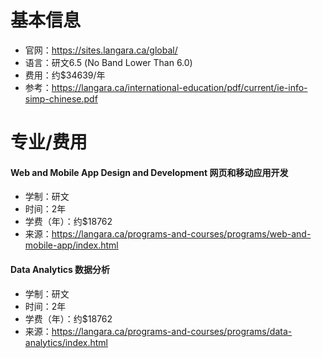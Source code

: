 # 基本信息

- 官网：https://sites.langara.ca/global/
- 语言：研文6.5 (No Band Lower Than 6.0)
- 费用：约$34639/年
- 参考：https://langara.ca/international-education/pdf/current/ie-info-simp-chinese.pdf



# 专业/费用

#### Web and Mobile App Design and Development 网页和移动应用开发

- 学制：研文
- 时间：2年
- 学费（年）：约$18762
- 来源：https://langara.ca/programs-and-courses/programs/web-and-mobile-app/index.html



#### Data Analytics 数据分析

- 学制：研文
- 时间：2年
- 学费（年）：约$18762
- 来源：https://langara.ca/programs-and-courses/programs/data-analytics/index.html

